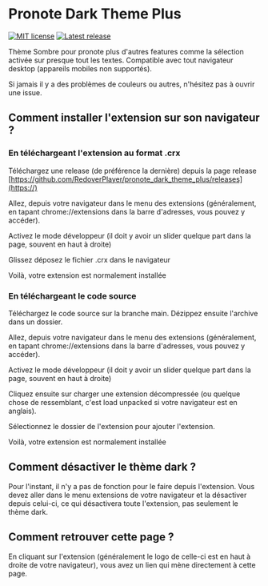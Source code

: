 # Pronote Dark Theme Plus

[![MIT license](https://img.shields.io/badge/license-GPL3-green?style=flat-square)](LICENSE)
[![Latest release](https://img.shields.io/github/v/release/RedoverPlayer/pronote_dark_theme_plus?color=darkgreen&include_prereleases&label=Latest%20release&style=flat-square)](https://github.com/RedoverPlayer/pronote_dark_theme_plus/releases)

Thème Sombre pour pronote plus d'autres features comme la sélection activée sur presque tout les textes. Compatible avec tout navigateur desktop (appareils mobiles non supportés).

Si jamais il y a des problèmes de couleurs ou autres, n'hésitez pas à ouvrir une issue.

## Comment installer l'extension sur son navigateur ?

### En téléchargeant l'extension au format .crx

Téléchargez une release (de préférence la dernière) depuis la page release [https://github.com/RedoverPlayer/pronote_dark_theme_plus/releases](https://)

Allez, depuis votre navigateur dans le menu des extensions (généralement, en tapant chrome://extensions dans la barre d'adresses, vous pouvez y accéder).

Activez le mode développeur (il doit y avoir un slider quelque part dans la page, souvent en haut à droite)

Glissez déposez le fichier .crx dans le navigateur

Voilà, votre extension est normalement installée

### En téléchargeant le code source

Téléchargez le code source sur la branche main. Dézippez ensuite l'archive dans un dossier.

Allez, depuis votre navigateur dans le menu des extensions (généralement, en tapant chrome://extensions dans la barre d'adresses, vous pouvez y accéder).

Activez le mode développeur (il doit y avoir un slider quelque part dans la page, souvent en haut à droite)

Cliquez ensuite sur charger une extension décompressée (ou quelque chose de ressemblant, c'est load unpacked si votre navigateur est en anglais).

Sélectionnez le dossier de l'extension pour ajouter l'extension.

Voilà, votre extension est normalement installée

## Comment désactiver le thème dark ?

Pour l'instant, il n'y a pas de fonction pour le faire depuis l'extension. Vous devez aller dans le menu extensions de votre navigateur et la désactiver depuis celui-ci, ce qui désactivera toute l'extension, pas seulement le thème dark.

## Comment retrouver cette page ?

En cliquant sur l'extension (généralement le logo de celle-ci est en haut à droite de votre navigateur), vous avez un lien qui mène directement à cette page.
